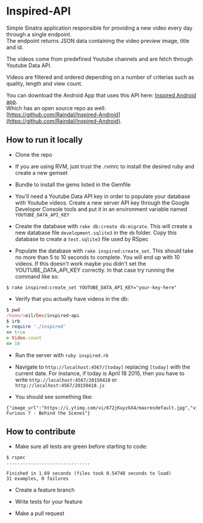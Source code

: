 # Inspired-API

Simple Sinatra application responsible for providing a new video every day through a single endpoint.  
The endpoint returns JSON data containing the video preview image, title and id.

The videos come from predefined Youtube channels and are fetch through Youtube Data API.

Videos are filtered and ordered depending on a number of criterias such as quality, length and view count.

You can download the Android App that uses this API here: [Inspired Android app](https://play.google.com/store/apps/details?id=com.neilrosenstech.inspired&hl=en).  
Which has an open source repo as well: [https://github.com/Raindal/Inspired-Android](https://github.com/Raindal/Inspired-Android).

## How to run it locally

* Clone the repo

* If you are using RVM, just trust the .rvmrc to install the desired ruby and create a new gemset

* Bundle to install the gems listed in the Gemfile

* You'll need a Youtube Data API key in order to populate your database with Youtube videos. Create a new server 
API key through the Google Developer Console tools and put it in an environment variable named 
`YOUTUBE_DATA_API_KEY`

* Create the database with `rake db:create db:migrate`. This will create a new database file 
`development.sqlite3` in the `db` folder. Copy this database to create a `test.sqlite3` file used by RSpec

* Populate the database with `rake inspired:create_set`. This should take no more than 5 to 10 seconds to 
complete. You will end up with 10 videos. If this doesn't work maybe you didn't set the YOUTUBE_DATA_API_KEY 
correctly. In that case try running the command like so:

```
$ rake inspired:create_set YOUTUBE_DATA_API_KEY="your-key-here"
```

* Verify that you actually have videos in the db:

``` ruby
$ pwd
/home/neil/Dev/inspired-api
$ irb
> require './inspired'
=> true
> Video.count
=> 10
```

* Run the server with `ruby inspired.rb`

* Navigate to `http://localhost:4567/[today]` replacing `[today]` with the current date. For instance, if today 
is April 18 2015, then you have to write `http://localhost:4567/20150418` or `http://localhost:4567/20150418.js`

* You should see something like:

```
{"image_url":"https://i.ytimg.com/vi/672jKuyzkX4/maxresdefault.jpg","video_id":"672jKuyzkX4","title":"GoPro: Furious 7 - Behind the Scenes"}
```

## How to contribute

* Make sure all tests are green before starting to code:

```
$ rspec
...............................

Finished in 1.69 seconds (files took 0.54748 seconds to load)
31 examples, 0 failures
```

* Create a feature branch

* Write tests for your feature

* Make a pull request

